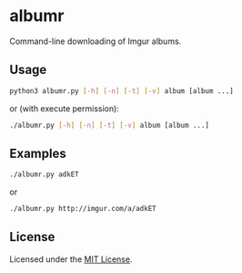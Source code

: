<!-- Nikita Kouevda -->
<!-- 2013/08/24 -->

# albumr

Command-line downloading of Imgur albums.

## Usage

```bash
python3 albumr.py [-h] [-n] [-t] [-v] album [album ...]
```

or (with execute permission):

```bash
./albumr.py [-h] [-n] [-t] [-v] album [album ...]
```

## Examples

```bash
./albumr.py adkET
```

or

```bash
./albumr.py http://imgur.com/a/adkET
```

## License

Licensed under the [MIT License](http://www.opensource.org/licenses/MIT).
